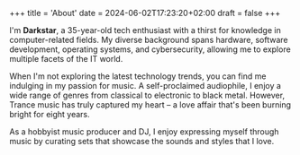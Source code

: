 +++
title = 'About'
date = 2024-06-02T17:23:20+02:00
draft = false
+++

I'm **Darkstar**, a 35-year-old tech enthusiast with a thirst for knowledge in computer-related fields. My diverse background spans hardware, software development, operating systems, and cybersecurity, allowing me to explore multiple facets of the IT world.

When I'm not exploring the latest technology trends, you can find me indulging in my passion for music. A self-proclaimed audiophile, I enjoy a wide range of genres from classical to electronic to black metal. However, Trance music has truly captured my heart – a love affair that's been burning bright for eight years.

As a hobbyist music producer and DJ, I enjoy expressing myself through music by curating sets that showcase the sounds and styles that I love.
